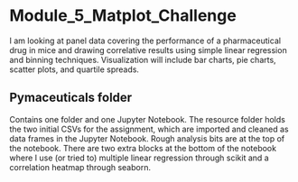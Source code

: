 # Module_5_Matplot_Challenge

I am looking at panel data covering the performance of a pharmaceutical drug in mice and drawing correlative results using simple linear regression and binning techniques. Visualization will include bar charts, pie charts, scatter plots, and quartile spreads.

## Pymaceuticals folder
Contains one folder and one Jupyter Notebook. The resource folder holds the two initial CSVs for the assignment, which are imported and cleaned as data frames in the Jupyter Notebook. Rough analysis bits are at the top of the notebook. There are two extra blocks at the bottom of the notebook where I use (or tried to) multiple linear regression through scikit and a correlation heatmap through seaborn.
